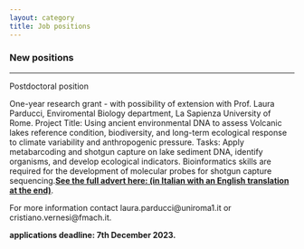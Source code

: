 ```yaml
---
layout: category
title: Job positions
---
```


<div class="section">
<div class="intro">
<h3 class="section-title underline">New positions</h3>  
<hr>

<p>Postdoctoral position</p>
<p>One-year research grant - with possibility of extension with Prof. Laura Parducci, Enviromental Biology department, La Sapienza University of Rome. Project Title: Using ancient environmental DNA to assess Volcanic lakes reference condition, biodiversity, and long-term ecological response to climate variability and anthropogenic pressure. Tasks: Apply metabarcoding and shotgun capture on lake sediment DNA, identify organisms, and develop ecological indicators. Bioinformatics skills are required for the development of molecular probes for shotgun capture sequencing.<a href="https://web.uniroma1.it/trasparenza/sites/default/files/BANDO%20191%20AR%20BII%20PRIN%20Parducci.pdf"><b>See the full advert here: (in Italian with an English translation at the end)</b></a>.</p>
  
<p>For more information contact laura.parducci@uniroma1.it or cristiano.vernesi@fmach.it.</p>

<p><b>applications deadline: 7th December 2023.</b></p>
